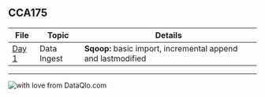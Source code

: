 ## CCA175


File|Topic|Details
---|---|---
[Day 1](https://github.com/AbhishekSolanki/HBase/blob/master/training/day01.txt)|Data Ingest|**Sqoop:** basic import, incremental append and lastmodified

---
![with love from DataQlo.com](http://dataqlo.com/wp-content/uploads/2018/01/cropped-DataQlo-32x32.png "with love from DataQlo.com")